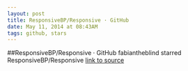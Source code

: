 ```yaml
---
layout: post
title: ResponsiveBP/Responsive · GitHub
date: May 11, 2014 at 08:43AM
tags: github, stars
---
```

##ResponsiveBP/Responsive · GitHub
fabiantheblind starred ResponsiveBP/Responsive
[link to source](http://ift.tt/1itJ1Ae) 
